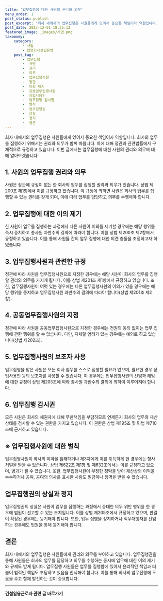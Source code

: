 ```yaml
---
title: '업무집행에 대한 사원의 권리와 의무'
menu_order: 1
post_status: publish
post_excerpt: '회사 내에서의 업무집행은 사원들에게 있어서 중요한 책임이자 역할입니다. 회사의 업무를 집행하기 위해서는 권리와 의무가 함께 따릅니다. 이에 대해 정관과 관련법률에서 구체적으로 규정하고 있습니다. 이번 글에서는 업무집행에 대한 사원의 권리와 의무에 대해 알아보겠습니다.'
post_date: 2023-12-01 18:25:12
featured_image: _images/사업.png
taxonomy:
    category:
        - 사업
        - 합명회사설립운영
    post_tag:
        - 업무집행
        -  사원
        -  권리
        -  의무
        -  업무집행사원
        -  정관
        -  이의 제기
        -  공동업무집행사원
        -  상업사용인
        -  업무집행 감시권
        -  벌칙
        -  업무집행권
        -  상실
        -  정지
        -  결론
---
```



회사 내에서의 업무집행은 사원들에게 있어서 중요한 책임이자 역할입니다. 회사의 업무를 집행하기 위해서는 권리와 의무가 함께 따릅니다. 이에 대해 정관과 관련법률에서 구체적으로 규정하고 있습니다. 이번 글에서는 업무집행에 대한 사원의 권리와 의무에 대해 알아보겠습니다.

## 1. 사원의 업무집행 권리와 의무

사원은 정관에 규정이 없는 한 회사의 업무를 집행할 권리와 의무가 있습니다. 상법 제200조 제1항에서 이를 규정하고 있습니다. 이 규정에 의하면 사원은 회사의 업무를 집행할 수 있는 권리를 갖게 되며, 이에 따라 업무를 담당하고 의무를 수행해야 합니다.

## 2. 업무집행에 대한 이의 제기

한 사원이 업무를 집행하는 과정에서 다른 사원이 이의를 제기할 경우에는 해당 행위를 즉시 중지하고 총사원 과반수의 결의에 따라야 합니다. 이를 상법 제200조 제2항에서 규정하고 있습니다. 이를 통해 사원들 간의 업무 집행에 대한 의견 충돌을 조정하고자 하였습니다.

## 3. 업무집행사원과 관련한 규정

정관에 따라 사원을 업무집행사원으로 지정한 경우에는 해당 사원이 회사의 업무를 집행할 권리와 의무를 가지게 됩니다. 이를 상법 제201조 제1항에서 규정하고 있습니다. 또한, 업무집행사원이 여럿 있는 경우에는 다른 업무집행사원의 이의가 있을 경우에는 해당 행위를 중지하고 업무집행사원 과반수의 결의에 따라야 합니다(상법 제201조 제2항).

## 4. 공동업무집행사원의 지정

정관에 따라 사원을 공동업무집행사원으로 지정한 경우에는 전원의 동의 없이는 업무 집행에 관한 행위를 할 수 없습니다. 다만, 지체할 염려가 있는 경우에는 예외로 하고 있습니다(상법 제202조).

## 5. 업무집행사원의 보조자 사용

업무집행을 맡은 사원은 모든 회사 업무를 스스로 집행할 필요가 없으며, 필요한 경우 상업사용인 등의 보조자를 사용할 수 있습니다. 이 경우에는 업무집행사원의 선임과 해임에 대한 규정이 상법 제203조에 따라 총사원 과반수의 결의에 의하여 이루어져야 합니다.

## 6. 업무집행 감시권

모든 사원은 회사의 채권자에 대해 무한책임을 부담하므로 언제든지 회사의 업무와 재산상태를 검사할 수 있는 권한을 가지고 있습니다. 이 권한은 상법 제195조 및 민법 제710조에 근거하고 있습니다.

## ※ 업무집행사원에 대한 벌칙

업무집행사원이 회사의 이익을 침해하거나 제3자에게 이를 취득하게 한 경우에는 형사 처벌을 받을 수 있습니다. 상법 제622조 제1항 및 제632조에서는 이를 규정하고 있으며, 병과가 될 수 있습니다. 또한, 업무집행사원이 부정한 청탁을 받아 재산상의 이익을 수수하거나 공여, 공여의 의사를 표시한 사람도 벌금이나 징역을 받을 수 있습니다.

## 업무집행권의 상실과 정지

업무집행권의 상실은 사원이 업무를 집행하는 과정에서 중대한 의무 위반 행위를 한 경우에 법원이 선고할 수 있는 조치입니다. 이를 상법 제205조에서 규정하고 있으며, 판결이 확정된 경우에는 등기해야 합니다. 또한, 업무 집행을 정지하거나 직무대행자를 선임하는 경우에도 법원을 통해 등기해야 합니다.

## 결론

회사 내에서의 업무집행은 사원들에게 권리와 의무를 부여하고 있습니다. 업무집행권을 통해 사원들은 회사의 업무를 담당하고 의무를 수행하는 동시에 업무에 대한 이의 제기와 규제도 받게 됩니다. 업무집행 사원들은 업무를 집행함에 있어서 윤리적인 책임과 더불어 법적인 책임도 부담하고 있음을 인식해야 합니다. 이를 통해 회사의 업무진행에 도움을 주고 함께 발전하는 것이 중요합니다.
<!-- wp:separator -->
<hr class="wp-block-separator has-alpha-channel-opacity"/>
<!-- /wp:separator -->

<!-- wp:group {"backgroundColor":"base","layout":{"type":"constrained"}} -->
<div class="wp-block-group has-base-background-color has-background"><!-- wp:paragraph {"align":"center","fontSize":"medium"} -->
<p class="has-text-align-center has-large-font-size"><strong>건설일용근로자 관련 글 바로가기</strong></p>
<!-- /wp:paragraph -->


<!-- wp:latest-posts
{"categories":[{"id":9606,"count":19,"description":"","link":"https://uknowlaw.com/category/%ea%b1%b4%ec%84%a4%ec%9d%bc%ec%9a%a9%ea%b7%bc%eb%a1%9c%ec%9e%90/","name":"건설일용근로자","slug":"건설일용근로자","taxonomy":"category","parent":0,"meta":[],"_links":{"self":[{"href":"https://uknowlaw.com/wp-json/wp/v2/categories/9606"}],"collection":[{"href":"https://uknowlaw.com/wp-json/wp/v2/categories"}],"about":[{"href":"https://uknowlaw.com/wp-json/wp/v2/taxonomies/category"}],"wp:post_type":[{"href":"https://uknowlaw.com/wp-json/wp/v2/posts?categories=9606"}],"curies":[{"name":"wp","href":"https://api.w.org/{rel}","templated":true}]}}],"postsToShow":100,"excerptLength":28,"postLayout":"grid","columns":2,"featuredImageAlign":"left","featuredImageSizeSlug":"large","fontSize":"small"} /--></div>
<!-- /wp:group -->